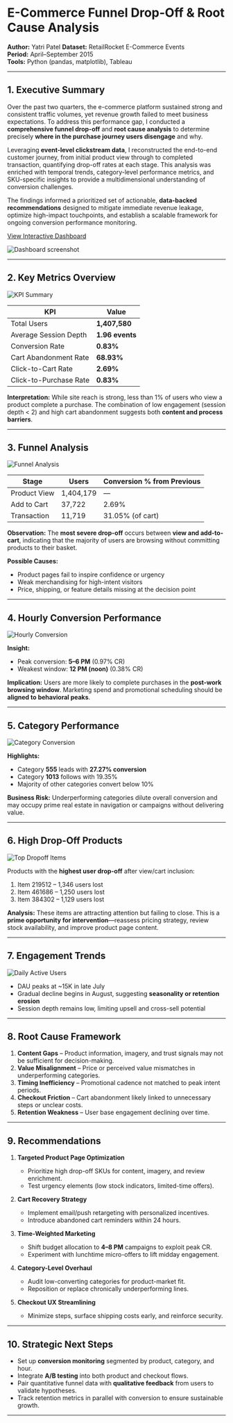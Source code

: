 
# E-Commerce Funnel Drop-Off & Root Cause Analysis

**Author:** Yatri Patel
**Dataset:** RetailRocket E-Commerce Events  
**Period:** April–September 2015  
**Tools:** Python (pandas, matplotlib), Tableau  

---

## 1. Executive Summary  

Over the past two quarters, the e-commerce platform sustained strong and consistent traffic volumes, yet revenue growth failed to meet business expectations.
To address this performance gap, I conducted a **comprehensive funnel drop-off** and **root cause analysis** to determine precisely **where in the purchase journey users disengage** and why.

Leveraging **event-level clickstream data**, I reconstructed the end-to-end customer journey, from initial product view through to completed transaction, quantifying drop-off rates at each stage. This analysis was enriched with temporal trends, category-level performance metrics, and SKU-specific insights to provide a multidimensional understanding of conversion challenges.

The findings informed a prioritized set of actionable, **data-backed recommendations** designed to mitigate immediate revenue leakage, optimize high-impact touchpoints, and establish a scalable framework for ongoing conversion performance monitoring.

[View Interactive Dashboard](https://public.tableau.com/views/E-CommerceFunnelInsightsDashboard/E-CommerceFunnelInsightsConversionDrop-OffDiagnostics?:language=en-US&:sid=&:redirect=auth&:display_count=n&:origin=viz_share_link)

![Dashboard screenshot](../reports/E-Commerce%20Funnel%20Insights%20Conversion%20Drop-Off%20Diagnostics.png)

---

## 2. Key Metrics Overview  

![KPI Summary](./screenshots/kpi_summary.png)

| KPI                        | Value       |
|----------------------------|-------------|
| Total Users                | **1,407,580** |
| Average Session Depth      | **1.96 events** |
| Conversion Rate            | **0.83%**   |
| Cart Abandonment Rate      | **68.93%**  |
| Click-to-Cart Rate         | **2.69%**   |
| Click-to-Purchase Rate     | **0.83%**   |

**Interpretation:** While site reach is strong, less than 1% of users who view a product complete a purchase. The combination of low engagement (session depth < 2) and high cart abandonment suggests both **content and process barriers**.

---

## 3. Funnel Analysis  

![Funnel Analysis](./screenshots/funnel_analysis.png)

| Stage         | Users     | Conversion % from Previous |
|---------------|-----------|----------------------------|
| Product View  | 1,404,179 | —                          |
| Add to Cart   | 37,722    | 2.69%                      |
| Transaction   | 11,719    | 31.05% (of cart)           |

**Observation:** The **most severe drop-off** occurs between **view and add-to-cart**, indicating that the majority of users are browsing without committing products to their basket.  

**Possible Causes:**  
- Product pages fail to inspire confidence or urgency  
- Weak merchandising for high-intent visitors  
- Price, shipping, or feature details missing at the decision point  

---

## 4. Hourly Conversion Performance  

![Hourly Conversion](./screenshots/hourly_conversion.png)

**Insight:**  
- Peak conversion: **5–6 PM** (0.97% CR)  
- Weakest window: **12 PM (noon)** (0.38% CR)  

**Implication:** Users are more likely to complete purchases in the **post-work browsing window**. Marketing spend and promotional scheduling should be **aligned to behavioral peaks**.

---

## 5. Category Performance  

![Category Conversion](./screenshots/category_conversion.png)

**Highlights:**  
- Category **555** leads with **27.27% conversion**  
- Category **1013** follows with 19.35%  
- Majority of other categories convert below 10%  

**Business Risk:** Underperforming categories dilute overall conversion and may occupy prime real estate in navigation or campaigns without delivering value.

---

## 6. High Drop-Off Products  

![Top Dropoff Items](./screenshots/top_10_dropoff.png)

Products with the **highest user drop-off** after view/cart inclusion:  
1. Item 219512 – 1,346 users lost  
2. Item 461686 – 1,250 users lost  
3. Item 384302 – 1,129 users lost  

**Analysis:** These items are attracting attention but failing to close. This is a **prime opportunity for intervention**—reassess pricing strategy, review stock availability, and improve product page content.

---

## 7. Engagement Trends  

![Daily Active Users](./screenshots/dau.png)

- DAU peaks at ~15K in late July  
- Gradual decline begins in August, suggesting **seasonality or retention erosion**  
- Session depth remains low, limiting upsell and cross-sell potential  

---

## 8. Root Cause Framework  

1. **Content Gaps** – Product information, imagery, and trust signals may not be sufficient for decision-making.  
2. **Value Misalignment** – Price or perceived value mismatches in underperforming categories.  
3. **Timing Inefficiency** – Promotional cadence not matched to peak intent periods.  
4. **Checkout Friction** – Cart abandonment likely linked to unnecessary steps or unclear costs.  
5. **Retention Weakness** – User base engagement declining over time.

---

## 9. Recommendations  

1. **Targeted Product Page Optimization**  
   - Prioritize high drop-off SKUs for content, imagery, and review enrichment.  
   - Test urgency elements (low stock indicators, limited-time offers).

2. **Cart Recovery Strategy**  
   - Implement email/push retargeting with personalized incentives.  
   - Introduce abandoned cart reminders within 24 hours.

3. **Time-Weighted Marketing**  
   - Shift budget allocation to **4–8 PM** campaigns to exploit peak CR.  
   - Experiment with lunchtime micro-offers to lift midday engagement.

4. **Category-Level Overhaul**  
   - Audit low-converting categories for product-market fit.  
   - Reposition or replace chronically underperforming lines.

5. **Checkout UX Streamlining**  
   - Minimize steps, surface shipping costs early, and reinforce security.

---

## 10. Strategic Next Steps  

- Set up **conversion monitoring** segmented by product, category, and hour.  
- Integrate **A/B testing** into both product and checkout flows.  
- Pair quantitative funnel data with **qualitative feedback** from users to validate hypotheses.  
- Track retention metrics in parallel with conversion to ensure sustainable growth.

---
